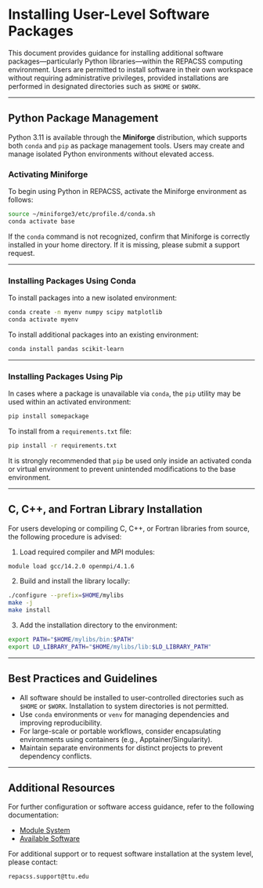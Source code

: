 # Installing User-Level Software Packages

This document provides guidance for installing additional software packages—particularly Python libraries—within the REPACSS computing environment. Users are permitted to install software in their own workspace without requiring administrative privileges, provided installations are performed in designated directories such as `$HOME` or `$WORK`.

---

## Python Package Management

Python 3.11 is available through the **Miniforge** distribution, which supports both `conda` and `pip` as package management tools. Users may create and manage isolated Python environments without elevated access.

### Activating Miniforge

To begin using Python in REPACSS, activate the Miniforge environment as follows:

```bash
source ~/miniforge3/etc/profile.d/conda.sh
conda activate base
```

If the `conda` command is not recognized, confirm that Miniforge is correctly installed in your home directory. If it is missing, please submit a support request.

---

### Installing Packages Using Conda

To install packages into a new isolated environment:

```bash
conda create -n myenv numpy scipy matplotlib
conda activate myenv
```

To install additional packages into an existing environment:

```bash
conda install pandas scikit-learn
```

---

### Installing Packages Using Pip

In cases where a package is unavailable via `conda`, the `pip` utility may be used within an activated environment:

```bash
pip install somepackage
```

To install from a `requirements.txt` file:

```bash
pip install -r requirements.txt
```

It is strongly recommended that `pip` be used only inside an activated conda or virtual environment to prevent unintended modifications to the base environment.

---

## C, C++, and Fortran Library Installation

For users developing or compiling C, C++, or Fortran libraries from source, the following procedure is advised:

1. Load required compiler and MPI modules:

```bash
module load gcc/14.2.0 openmpi/4.1.6
```

2. Build and install the library locally:

```bash
./configure --prefix=$HOME/mylibs
make -j
make install
```

3. Add the installation directory to the environment:

```bash
export PATH="$HOME/mylibs/bin:$PATH"
export LD_LIBRARY_PATH="$HOME/mylibs/lib:$LD_LIBRARY_PATH"
```

---

## Best Practices and Guidelines

- All software should be installed to user-controlled directories such as `$HOME` or `$WORK`. Installation to system directories is not permitted.
- Use `conda` environments or `venv` for managing dependencies and improving reproducibility.
- For large-scale or portable workflows, consider encapsulating environments using containers (e.g., Apptainer/Singularity).
- Maintain separate environments for distinct projects to prevent dependency conflicts.

---

## Additional Resources

For further configuration or software access guidance, refer to the following documentation:

- [Module System](module-system.md)
- [Available Software](available-software.md)

For additional support or to request software installation at the system level, please contact:

```
repacss.support@ttu.edu
```
